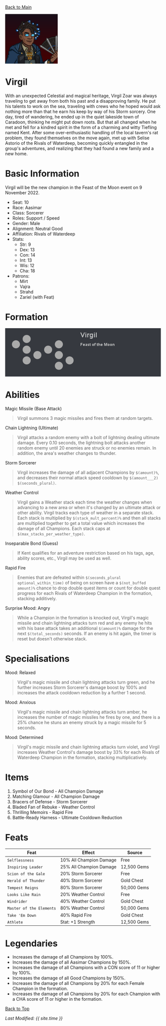 [Back to Main](index.md)

![Profile Picture](images/profile_virgil.png)
# Virgil

With an unexpected Celestial and magical heritage, Virgil Zoar was always traveling to get away from both his past and a disapproving family. He put his talents to work on the sea, traveling with crews who he hoped would ask nothing more than that he earn his keep by way of his Storm sorcery. One day, tired of wandering, he ended up in the quiet lakeside town of Caradoon, thinking he might put down roots. But that all changed when he met and fell for a kindred spirit in the form of a charming and witty Tiefling named Kent. After some over-enthusiastic handling of the local tavern's rat problem, they found themselves on the move again, met up with Selise Astorio of the Rivals of Waterdeep, becoming quickly entangled in the group's adventures, and realizing that they had found a new family and a new home.

# Basic Information
Virgil will be the new champion in the Feast of the Moon event on 9 November 2022.

* Seat: 10
* Race: Aasimar
* Class: Sorcerer
* Roles: Support / Speed
* Gender: Male
* Alignment: Neutral Good
* Affiliation: Rivals of Waterdeep
* Stats:
  * Str: 9
  * Dex: 13
  * Con: 14
  * Int: 13
  * Wis: 12
  * Cha: 18
* Patrons:
  * Mirt
  * Vajra
  * Strahd
  * Zariel (with Feat)

# Formation
![Formation Layout](images/formation_virgil.png)

# Abilities
Magic Missile (Base Attack)
> Virgil summons 3 magic missiles and fires them at random targets.

Chain Lightning (Ultimate)
> Virgil attacks a random enemy with a bolt of lightning dealing ultimate damage. Every 0.10 seconds, the lightning bolt attacks another random enemy until 20 enemies are struck or no enemies remain. In addition, the area's weather changes to thunder.

Storm Sorcerer
> Virgil increases the damage of all adjacent Champions by `$(amount)%`, and decreases their normal attack speed cooldown by `$(amount___2)` `$(seconds_plural)`.

Weather Control
> Virgil gains a Weather stack each time the weather changes when advancing to a new area or when it's changed by an ultimate attack or other ability. Virgil tracks each type of weather in a separate stack. Each stack is multiplied by `$(stack_mult_percent)%` and then all stacks are multiplied together to get a total value which increases the damage of all Champions. Each stack caps at `$(max_stacks_per_weather_type)`.

Inseparable Bond (Guess)
> If Kent qualifies for an adventure restriction based on his tags, age, ability scores, etc., Virgil may be used as well.

Rapid Fire
> Enemies that are defeated within `$(seconds_plural optional_within_time)` of being on screen have a `$(not_buffed amount)%` chance to drop double quest items or count for double quest progress for each Rivals of Waterdeep Champion in the formation, stacking additively.

Surprise Mood: Angry
> While a Champion in the formation is knocked out, Virgil's magic missile and chain lightning attacks turn red and any enemy he hits with his base attack takes an additional `$(amount)%` damage for the next `$(total_seconds)` seconds. If an enemy is hit again, the timer is reset but doesn't otherwise stack.

# Specialisations
Mood: Relaxed
> Virgil's magic missile and chain lightning attacks turn green, and he further increases Storm Sorcerer's damage boost by 100% and increases the attack cooldown reduction by a further 1 second.

Mood: Anxious
> Virgil's magic missile and chain lightning attacks turn amber, he increases the number of magic missiles he fires by one, and there is a 25% chance he stuns an enemy struck by a magic missile for 5 seconds.

Mood: Determined
> Virgil's magic missile and chain lightning attacks turn violet, and Virgil increases Weather Control's damage boost by 33% for each Rivals of Waterdeep Champion in the formation, stacking multiplicatively.

# Items

1. Symbol of Our Bond - All Champion Damage
2. Matching Glamour - All Champion Damage
3. Bracers of Defense - Storm Sorcerer
4. Bladed Fan of Rebuke - Weather Control
5. Thrilling Memoirs - Rapid Fire
6. Battle-Ready Harness - Ultimate Cooldown Reduction

# Feats

| Feat | Effect | Source |
|---|---|---|
| `Selflessness` | 10% All Champion Damage | Free |
| `Inspiring Leader` | 25% All Champion Damage | 12,500 Gems |
| `Scion of the Gale` | 20% Storm Sorcerer | Free |
| `Herald of Thunder` | 40% Storm Sorcerer | Gold Chest |
| `Tempest Reigns` | 80% Storm Sorcerer | 50,000 Gems |
| `Looks Like Rain` | 20% Weather Control | Free |
| `Windrider` | 40% Weather Control | Gold Chest |
| `Master of the Elements` | 80% Weather Control | 50,000 Gems |
| `Take 'Em Down` | 40% Rapid Fire | Gold Chest |
| `Athlete` | Stat: +1 Strength | 12,500 Gems |

# Legendaries

* Increases the damage of all Champions by 100%.
* Increases the damage of all Aasimar Champions by 150%.
* Increases the damage of all Champions with a CON score of 11 or higher by 100%.
* Increases the damage of all Good Champions by 150%.
* Increases the damage of all Champions by 20% for each Female Champion in the formation.
* Increases the damage of all Champions by 20% for each Champion with a CHA score of 11 or higher in the formation.

[Back to Top](#top)

*Last Modified: {{ site.time }}*
